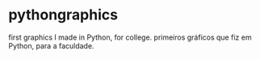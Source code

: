 # pythongraphics
first graphics I made in Python, for college.
primeiros gráficos que fiz em Python, para a faculdade.
